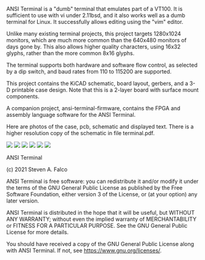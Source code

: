 ANSI Terminal is a "dumb" terminal that emulates part of a VT100.  It is sufficient to use with vi under 2.11bsd, and it also works well as a dumb terminal for Linux.  It successfully allows editing using the "vim" editor.

Unlike many existing terminal projects, this project targets 1280x1024 monitors, which are much more common than the 640x480 monitors of days gone by.  This also allows higher quality characters, using 16x32 glyphs, rather than the more common 8x16 glyphs.

The terminal supports both hardware and software flow control, as selected by a dip switch, and baud rates from 110 to 115200 are supported.

This project contains the KiCAD schematic, board layout, gerbers, and a 3-D printable case design.  Note that this is a 2-layer board with surface mount components.

A companion project, ansi-terminal-firmware, contains the FPGA and assembly language software for the ANSI Terminal.

Here are photos of the case, pcb, schematic and displayed text.  There is a higher resolution copy of the schematic in file terminal.pdf.

<img src="screenshots/hardware.jpg" >

<img src="screenshots/interior.jpg" >

<img src="screenshots/pcb.jpg" >

<img src="screenshots/underside.jpg" >

<img src="screenshots/schematic.png" >

<img src="screenshots/display.jpg" >

ANSI Terminal

(c) 2021 Steven A. Falco

ANSI Terminal is free software: you can redistribute it and/or modify
it under the terms of the GNU General Public License as published by
the Free Software Foundation, either version 3 of the License, or
(at your option) any later version.

ANSI Terminal is distributed in the hope that it will be useful,
but WITHOUT ANY WARRANTY; without even the implied warranty of
MERCHANTABILITY or FITNESS FOR A PARTICULAR PURPOSE.  See the
GNU General Public License for more details.

You should have received a copy of the GNU General Public License
along with ANSI Terminal.  If not, see <https://www.gnu.org/licenses/>.
